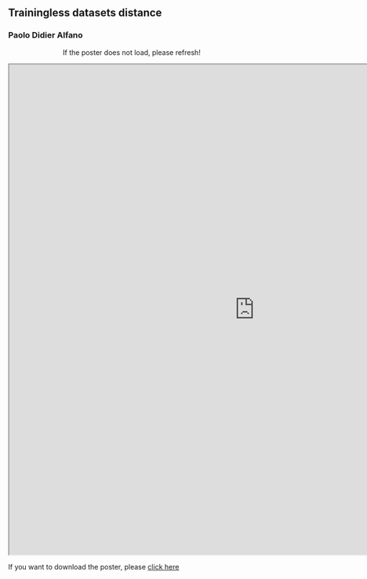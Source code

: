 ## Trainingless datasets distance
### Paolo Didier Alfano

<center>
  <p>If the poster does not load, please refresh!</p>
 </center>

<head>
  <!-- <iframe src="/CSW21/Poster/a0poster.pdf" width="1000" height="1000" type="application/pdf"></iframe> -->
<iframe src="https://docs.google.com/gview?embedded=true&url=https://docs-dibris.github.io/CSW21/Poster/08_Paolo_Alfano.pdf" width="1000" height="1000" type="application/pdf"></iframe>

  <p>If you want to download the poster, please <a href="/CSW21/Poster/08_Paolo_Alfano.pdf" download="/CSW21/Poster/08_Paolo_Alfano.pdf">click here</a> </p>  
  
  
<script src="https://utteranc.es/client.js" 
repo="docs-dibris/CSW21" 
issue-term="poster08" 
theme="github-light" 
crossorigin="anonymous" 
async>
</script>

</head>

